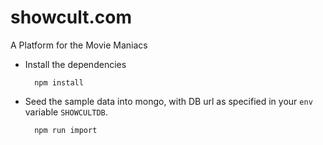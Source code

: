 #	showcult.com

A Platform for the Movie Maniacs

* Install the dependencies

		npm install

* Seed the sample data into mongo, with DB url as specified in your `env` variable `SHOWCULTDB`.

		npm run import